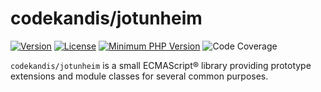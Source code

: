 # codekandis/jotunheim

[![Version][xtlink-version-badge]][srclink-changelog]
[![License][xtlink-license-badge]][srclink-license]
[![Minimum PHP Version][xtlink-es-version-badge]][xtlink-ecma-international-org]
![Code Coverage][xtlink-code-coverage-badge]

`codekandis/jotunheim` is a small ECMAScript® library providing prototype extensions and module classes for several common purposes.



[xtlink-version-badge]: https://img.shields.io/badge/version-0.7.0-blue.svg
[xtlink-license-badge]: https://img.shields.io/badge/license-MIT-yellow.svg
[xtlink-es-version-badge]: https://img.shields.io/badge/es-%3E%3D%202022-F0DC4E.svg
[xtlink-code-coverage-badge]: https://img.shields.io/badge/coverage-0%25-red.svg
[xtlink-ecma-international-org]: https://www.ecma-international.org/publications-and-standards/standards/ecma-262/

[srclink-license]: ./LICENSE
[srclink-changelog]: ./CHANGELOG.md
